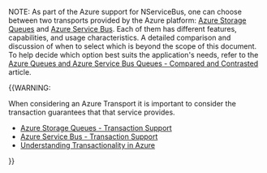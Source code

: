 NOTE: As part of the Azure support for NServiceBus, one can choose between two transports provided by the Azure platform: [Azure Storage Queues](/transports/azure-storage-queues/) and [Azure Service Bus](/transports/azure-service-bus/). Each of them has different features, capabilities, and usage characteristics. A detailed comparison and discussion of when to select which is beyond the scope of this document. To help decide which option best suits the application's needs, refer to the  [Azure Queues and Azure Service Bus Queues - Compared and Contrasted](https://docs.microsoft.com/en-us/azure/service-bus-messaging/service-bus-azure-and-service-bus-queues-compared-contrasted) article.


{{WARNING:

When considering an Azure Transport it is important to consider the transaction guarantees that that service provides.

 * [Azure Storage Queues - Transaction Support](/transports/azure-storage-queues/transaction-support.md)
 * [Azure Service Bus - Transaction Support](/transports/azure-service-bus/transaction-support.md)
 * [Understanding Transactionality in Azure](/nservicebus/azure/understanding-transactionality-in-azure.md)

}}

